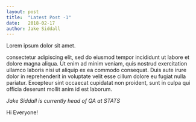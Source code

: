 ```yaml
---
layout: post
title:  "Latest Post -1"
date:   2018-02-17
author: Jake Siddall
---
```

Lorem ipsum dolor sit amet.

consectetur adipiscing elit, sed do eiusmod tempor incididunt ut labore et dolore magna aliqua. Ut enim ad minim veniam, quis nostrud exercitation ullamco laboris nisi ut aliquip ex ea commodo consequat. Duis aute irure dolor in reprehenderit in voluptate velit esse cillum dolore eu fugiat nulla pariatur. Excepteur sint occaecat cupidatat non proident, sunt in culpa qui officia deserunt mollit anim id est laborum.

_Jake Siddall is currently head of QA at STATS_

Hi Everyone!
